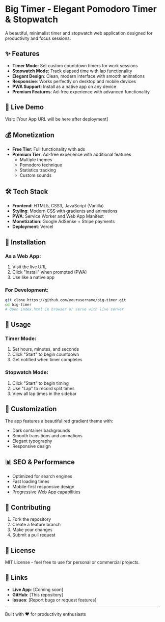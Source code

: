 # Big Timer - Elegant Pomodoro Timer & Stopwatch

A beautiful, minimalist timer and stopwatch web application designed for productivity and focus sessions.

## ✨ Features

- **Timer Mode**: Set custom countdown timers for work sessions
- **Stopwatch Mode**: Track elapsed time with lap functionality
- **Elegant Design**: Clean, modern interface with smooth animations
- **Responsive**: Works perfectly on desktop and mobile devices
- **PWA Support**: Install as a native app on any device
- **Premium Features**: Ad-free experience with advanced functionality

## 🚀 Live Demo

Visit: [Your App URL will be here after deployment]

## 💰 Monetization

- **Free Tier**: Full functionality with ads
- **Premium Tier**: Ad-free experience with additional features
  - Multiple themes
  - Pomodoro technique
  - Statistics tracking
  - Custom sounds

## 🛠️ Tech Stack

- **Frontend**: HTML5, CSS3, JavaScript (Vanilla)
- **Styling**: Modern CSS with gradients and animations
- **PWA**: Service Worker and Web App Manifest
- **Monetization**: Google AdSense + Stripe payments
- **Deployment**: Vercel

## 📱 Installation

### As a Web App:
1. Visit the live URL
2. Click "Install" when prompted (PWA)
3. Use like a native app

### For Development:
```bash
git clone https://github.com/yourusername/big-timer.git
cd big-timer
# Open index.html in browser or serve with live server
```

## 🎯 Usage

### Timer Mode:
1. Set hours, minutes, and seconds
2. Click "Start" to begin countdown
3. Get notified when timer completes

### Stopwatch Mode:
1. Click "Start" to begin timing
2. Use "Lap" to record split times
3. View all lap times in the sidebar

## 🎨 Customization

The app features a beautiful red gradient theme with:
- Dark container backgrounds
- Smooth transitions and animations
- Elegant typography
- Responsive design

## 📊 SEO & Performance

- Optimized for search engines
- Fast loading times
- Mobile-first responsive design
- Progressive Web App capabilities

## 🤝 Contributing

1. Fork the repository
2. Create a feature branch
3. Make your changes
4. Submit a pull request

## 📄 License

MIT License - feel free to use for personal or commercial projects.

## 🔗 Links

- **Live App**: [Coming soon]
- **GitHub**: [This repository]
- **Issues**: [Report bugs or request features]

---

Built with ❤️ for productivity enthusiasts
